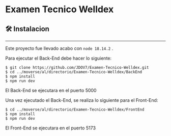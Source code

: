 # Examen Tecnico Welldex

## 🛠️ Instalacion

---

<p align="justify">

Este proyecto fue llevado acabo con ```node 18.14.2``` .

Para ejecutar el Back-End debe hacer lo siguiente:

</p>

```
$ git clone https://github.com/JDOV7/Examen-Tecnico-Welldex.git
$ cd ../moverse/al/directorio/Examen-Tecnico-Welldex/BackEnd
$ npm install
$ npm run dev
```
El Back-End se ejecutara en el puerto 5000


<p align="justify">

Una vez ejecutado el Back-End, se realiza lo siguiente para el Front-End:

</p>

```
$ cd ../moverse/al/directorio/Examen-Tecnico-Welldex/FrontEnd
$ npm install
$ npm run dev
```
El Front-End se ejecutara en el puerto 5173



